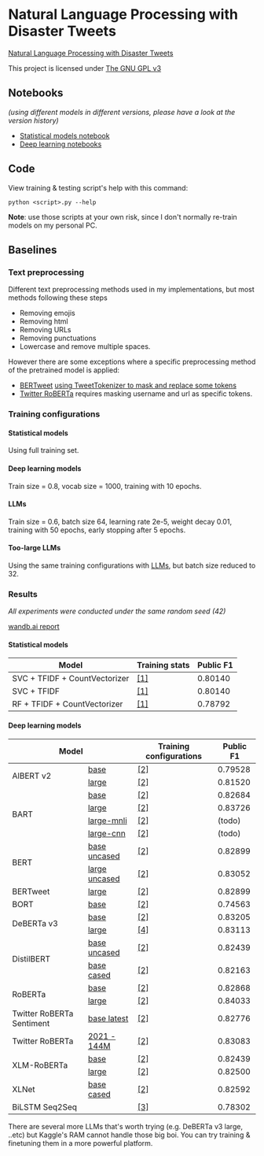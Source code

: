 # Natural Language Processing with Disaster Tweets
[Natural Language Processing with Disaster Tweets](https://www.kaggle.com/competitions/nlp-getting-started)

This project is licensed under [The GNU GPL v3](LICENSE)

## Notebooks 

*(using different models in different versions, please have a look at the version history)*

- [Statistical models notebook](https://www.kaggle.com/code/trhgquan/disaster-tweet-tfidf)
- [Deep learning notebooks](https://www.kaggle.com/code/trhgquan/disaster-tweet-with-llms)

## Code

View training & testing script's help with this command:
```
python <script>.py --help
```

**Note**: use those scripts at your own risk, since I don't normally re-train models on my personal PC.

## Baselines

### Text preprocessing
Different text preprocessing methods used in my implementations, but most methods following these steps

- Removing emojis
- Removing html
- Removing URLs
- Removing punctuations
- Lowercase and remove multiple spaces.

However there are some exceptions where a specific preprocessing method of the pretrained model is applied:

- [BERTweet](https://huggingface.co/vinai/bertweet-large) [using TweetTokenizer to mask and replace some tokens](https://github.com/VinAIResearch/BERTweet#-normalize-raw-input-tweets)
- [Twitter RoBERTa](https://huggingface.co/cardiffnlp/twitter-roberta-base-2021-124m) requires masking username and url as specific tokens.

### Training configurations

#### Statistical models
Using full training set.
  
#### Deep learning models
Train size = 0.8, vocab size = 1000, training with 10 epochs.

#### LLMs
Train size = 0.6, batch size 64, learning rate 2e-5, weight decay 0.01, training with 50 epochs, early stopping after 5 epochs.

#### Too-large LLMs
Using the same training configurations with [LLMs](#llms), but batch size reduced to 32.

### Results

*All experiments were conducted under the same random seed (42)*

[wandb.ai report](https://api.wandb.ai/links/khongsomeo/5rxjwfn6)

#### Statistical models

| Model                         | Training stats             | Public F1 |
| ----------------------------- | -------------------------- | --------- |
| SVC + TFIDF + CountVectorizer | [[1]](#statistical-models) | 0.80140   |
| SVC + TFIDF                   | [[1]](#statistical-models) | 0.80140   |
| RF + TFIDF + CountVectorizer  | [[1]](#statistical-models) | 0.78792   |


#### Deep learning models

<table>
<thead>
  <tr>
    <th colspan="2">Model</th>
    <th>Training configurations</th>
    <th>Public F1</th>
  </tr>
</thead>
<tbody>
  <tr>
    <td rowspan="2">AlBERT v2</td>
    <td><a href="https://huggingface.co/albert-base-v2">base</a></td>
    <td><a href="#LLMS">[2]</a></td>
    <td>0.79528</td>
  </tr>
  <tr>
    <td><a href="https://huggingface.co/albert-large-v2">large</a></td>
    <td><a href="#LLMS">[2]</a></td>
    <td>0.81520</td>
  </tr>
  <tr>
    <td rowspan="4">BART</td>
    <td><a href="https://huggingface.co/facebook/bart-base">base</a></td>
    <td><a href="#LLMS">[2]</a></td>
    <td>0.82684</td>
  </tr>
  <tr>
    <td><a href="https://huggingface.co/facebook/bart-large">large</a></td>
    <td><a href="#LLMS">[2]</a></td>
    <td>0.83726</td>
  </tr>
  <tr>
    <td><a href="https://huggingface.co/facebook/bart-large-mnli">large-mnli</a></td>
    <td><a href="#LLMS">[2]</a></td>
    <td>(todo)</td>
  </tr>
  <tr>
    <td><a href="https://huggingface.co/facebook/bart-large-cnn">large-cnn</a></td>
    <td><a href="#LLMS">[2]</a></td>
    <td>(todo)</td>
  </tr>
  <tr>
    <td rowspan="2">BERT</td>
    <td><a href="https://huggingface.co/bert-base-uncased">base uncased</a></td>
    <td><a href="#LLMS">[2]</a></td>
    <td>0.82899</td>
  </tr>
  <tr>
    <td><a href="https://huggingface.co/bert-large-uncased">large uncased</a></td>
    <td><a href="#LLMS">[2]</a></td>
    <td>0.83052</td>
  </tr>
  <tr>
    <td>BERTweet</td>
    <td><a href="https://huggingface.co/vinai/bertweet-large">large</a></td>
    <td><a href="#LLMS">[2]</a></td>
    <td>0.82899</td>
  </tr>
  <tr>
    <td>BORT</td>
	<td><a href="https://huggingface.co/amazon/bort">base</a></td>
	<td><a href="#LLMS">[2]</a></td>
	<td>0.74563</td>
  </tr>
  <tr>
    <td rowspan="2">DeBERTa v3</td>
    <td><a href="https://huggingface.co/microsoft/deberta-v3-base">base</a></td>
    <td><a href="#LLMS">[2]</a></td>
    <td>0.83205</td>
  </tr>
  <tr>
    <td><a href="https://huggingface.co/microsoft/deberta-v3-large">large</a></td>
    <td><a href="#too-large-llms">[4]</a></td>
    <td>0.83113</td>
  </tr>
  <tr>
    <td rowspan="2">DistilBERT</td>
    <td><a href="https://huggingface.co/distilbert-base-uncased">base uncased</a></td>
    <td><a href="#LLMS">[2]</a></td>
    <td>0.82439</td>
  </tr>
  <tr>
    <td><a href="https://huggingface.co/distilbert-base-cased">base cased</a></td>
    <td><a href="#LLMS">[2]</a></td>
    <td>0.82163</td>
  </tr>
  <tr>
    <td rowspan="2">RoBERTa</td>
    <td><a href="https://huggingface.co/roberta-base">base</a></td>
    <td><a href="#LLMS">[2]</a></td>
    <td>0.82868</td>
  </tr>
  <tr>
    <td><a href="https://huggingface.co/roberta-large">large</a></td>
    <td><a href="#LLMS">[2]</a></td>
    <td>0.84033</td>
  </tr>
  <tr>
    <td>Twitter RoBERTa Sentiment</td>
    <td><a href="https://huggingface.co/cardiffnlp/twitter-roberta-base-sentiment-latest">base latest</a></td>
    <td><a href="#LLMS">[2]</a></td>
    <td>0.82776</td>
  </tr>
  <tr>
    <td>Twitter RoBERTa</td>
    <td><a href="https://huggingface.co/cardiffnlp/twitter-roberta-base-2021-124m">2021 - 144M</a></td>
    <td><a href="#LLMS">[2]</a></td>
    <td>0.83083</td>
  </tr>
  <tr>
    <td rowspan="2">XLM-RoBERTa</td>
    <td><a href="https://huggingface.co/xlm-roberta-base">base</a></td>
    <td><a href="#LLMS">[2]</a></td>
    <td>0.82439</td>
  </tr>
  <tr>
    <td><a href="https://huggingface.co/xlm-roberta-large">large</a></td>
    <td><a href="#LLMS">[2]</a></td>
    <td>0.82500</td>
  </tr>
  <tr>
    <td>XLNet</td>
    <td><a href="https://huggingface.co/xlnet-base-cased">base cased</a></td>
    <td><a href="#LLMS">[2]</a></td>
    <td>0.82592</td>
  </tr>
  <tr>
    <td>BiLSTM Seq2Seq</td>
    <td></td>
    <td><a href="#deep-learning-models">[3]</a></td>
    <td>0.78302</td>
  </tr>
</tbody>
</table>

There are several more LLMs that's worth trying (e.g. DeBERTa v3 large, ..etc) but Kaggle's RAM cannot handle those big boi. You can try training & finetuning them in a more powerful platform.